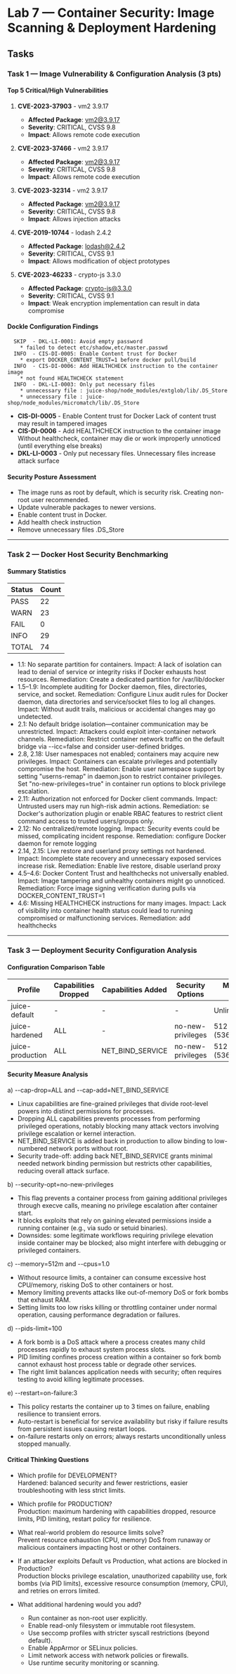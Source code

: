 # Lab 7 — Container Security: Image Scanning & Deployment Hardening

## Tasks

### Task 1 — Image Vulnerability & Configuration Analysis (3 pts)

#### Top 5 Critical/High Vulnerabilities

  1. **CVE-2023-37903** - vm2 3.9.17
     - **Affected Package**: vm2@3.9.17
     - **Severity**: CRITICAL, CVSS 9.8
     - **Impact**: Allows remote code execution
  
  2. **CVE-2023-37466** - vm2 3.9.17
     - **Affected Package**: vm2@3.9.17
     - **Severity**: CRITICAL, CVSS 9.8
     - **Impact**: Allows remote code execution
  
  3. **CVE-2023-32314** - vm2 3.9.17
     - **Affected Package**: vm2@3.9.17
     - **Severity**: CRITICAL, CVSS 9.8
     - **Impact**: Allows injection attacks
  
  4. **CVE-2019-10744** - lodash 2.4.2
     - **Affected Package**: lodash@2.4.2
     - **Severity**: CRITICAL, CVSS 9.1
     - **Impact**: Allows modification of object prototypes
  
  5. **CVE-2023-46233** - crypto-js 3.3.0
     - **Affected Package**: crypto-js@3.3.0
     - **Severity**: CRITICAL, CVSS 9.1
     - **Impact**: Weak encryption implementation can result in data compromise

#### Dockle Configuration Findings ####
```
  SKIP	- DKL-LI-0001: Avoid empty password
	* failed to detect etc/shadow,etc/master.passwd
  INFO	- CIS-DI-0005: Enable Content trust for Docker
	* export DOCKER_CONTENT_TRUST=1 before docker pull/build
  INFO	- CIS-DI-0006: Add HEALTHCHECK instruction to the container image
	* not found HEALTHCHECK statement
  INFO	- DKL-LI-0003: Only put necessary files
	* unnecessary file : juice-shop/node_modules/extglob/lib/.DS_Store 
	* unnecessary file : juice-shop/node_modules/micromatch/lib/.DS_Store 
```

- **CIS-DI-0005** - Enable Content trust for Docker
  Lack of content trust may result in tampered images
- **CIS-DI-0006** - Add HEALTHCHECK instruction to the container image
  Without healthcheck, container may die or work improperly unnoticed (until everything else breaks)
- **DKL-LI-0003** - Only put necessary files.
  Unnecessary files increase attack surface

#### Security Posture Assessment

- The image runs as root by default, which is security risk. Creating non-root user recommended.
- Update vulnerable packages to newer versions.
- Enable content trust in Docker.
- Add health check instruction
- Remove unnecessary files .DS_Store

---

### Task 2 — Docker Host Security Benchmarking

#### Summary Statistics

| Status  |  Count |
|---------|------|
| PASS    |  22  |
| WARN    |  23  |
| FAIL    |  0   |
| INFO    |  29  |
| TOTAL   |  74  |

- 1.1: No separate partition for containers.
    Impact: A lack of isolation can lead to denial of service or integrity risks if Docker exhausts host resources. Remediation: Create a dedicated partition for /var/lib/docker
- 1.5–1.9: Incomplete auditing for Docker daemon, files, directories, service, and socket. Remediation: Configure Linux audit rules for Docker daemon, data directories and service/socket files to log all changes.
    Impact: Without audit trails, malicious or accidental changes may go undetected.
- 2.1: No default bridge isolation—container communication may be unrestricted.
    Impact: Attackers could exploit inter-container network channels. Remediation: Restrict container network traffic on the default bridge via --icc=false and consider user-defined bridges.
- 2.8, 2.18: User namespaces not enabled; containers may acquire new privileges. 
    Impact: Containers can escalate privileges and potentially compromise the host. Remediation: Enable user namespace support by setting "userns-remap" in daemon.json to restrict container privileges. Set "no-new-privileges=true" in container run options to block privilege escalation.
- 2.11: Authorization not enforced for Docker client commands. 
    Impact: Untrusted users may run high-risk admin actions. Remediation: se Docker's authorization plugin or enable RBAC features to restrict client command access to trusted users/groups only.
- 2.12: No centralized/remote logging. 
    Impact: Security events could be missed, complicating incident response. Remediation: configure Docker daemon for remote logging
- 2.14, 2.15: Live restore and userland proxy settings not hardened. 
    Impact: Incomplete state recovery and unnecessary exposed services increase risk. Remediation: Enable live restore, disable userland proxy
- 4.5–4.6: Docker Content Trust and healthchecks not universally enabled. 
    Impact: Image tampering and unhealthy containers might go unnoticed. Remediation: Force image signing verification during pulls via DOCKER_CONTENT_TRUST=1
- 4.6: Missing HEALTHCHECK instructions for many images. 
    Impact: Lack of visibility into container health status could lead to running compromised or malfunctioning services. Remediation: add healthchecks


---

### Task 3 — Deployment Security Configuration Analysis

#### Configuration Comparison Table

| Profile         | Capabilities Dropped | Capabilities Added  | Security Options     | Memory Limit        | CPU Limit  | PIDs Limit | Restart Policy |
|-----------------|---------------------|--------------------|---------------------|---------------------|------------|------------|----------------|
| juice-default   | -                   | -                  | -                   | Unlimited           | Unlimited  | -          | no             |
| juice-hardened  | ALL                 | -                  | no-new-privileges   | 512 MiB (536870912) | Unlimited  | -          | no             |
| juice-production| ALL                 | NET_BIND_SERVICE   | no-new-privileges   | 512 MiB (536870912) | Unlimited  | 100        | on-failure     |

#### Security Measure Analysis

a) --cap-drop=ALL and --cap-add=NET_BIND_SERVICE  
- Linux capabilities are fine-grained privileges that divide root-level powers into distinct permissions for processes.
- Dropping ALL capabilities prevents processes from performing privileged operations, notably blocking many attack vectors involving privilege escalation or kernel interaction.  
- NET_BIND_SERVICE is added back in production to allow binding to low-numbered network ports without root.  
- Security trade-off: adding back NET_BIND_SERVICE grants minimal needed network binding permission but restricts other capabilities, reducing overall attack surface.

b) --security-opt=no-new-privileges  
- This flag prevents a container process from gaining additional privileges through execve calls, meaning no privilege escalation after container start.
- It blocks exploits that rely on gaining elevated permissions inside a running container (e.g., via sudo or setuid binaries).
- Downsides: some legitimate workflows requiring privilege elevation inside container may be blocked; also might interfere with debugging or privileged containers.

c) --memory=512m and --cpus=1.0  
- Without resource limits, a container can consume excessive host CPU/memory, risking DoS to other containers or host.  
- Memory limiting prevents attacks like out-of-memory DoS or fork bombs that exhaust RAM.  
- Setting limits too low risks killing or throttling container under normal operation, causing performance degradation or failures.

d) --pids-limit=100  
- A fork bomb is a DoS attack where a process creates many child processes rapidly to exhaust system process slots.
- PID limiting confines process creation within a container so fork bomb cannot exhaust host process table or degrade other services.
- The right limit balances application needs with security; often requires testing to avoid killing legitimate processes.

e) --restart=on-failure:3  
- This policy restarts the container up to 3 times on failure, enabling resilience to transient errors.  
- Auto-restart is beneficial for service availability but risky if failure results from persistent issues causing restart loops.
- on-failure restarts only on errors; always restarts unconditionally unless stopped manually.


#### Critical Thinking Questions

- Which profile for DEVELOPMENT?  
  Hardened: balanced security and fewer restrictions, easier troubleshooting with less strict limits.

- Which profile for PRODUCTION?  
  Production: maximum hardening with capabilities dropped, resource limits, PID limiting, restart policy for resilience.

- What real-world problem do resource limits solve?  
  Prevent resource exhaustion (CPU, memory) DoS from runaway or malicious containers impacting host or other containers.

- If an attacker exploits Default vs Production, what actions are blocked in Production?  
  Production blocks privilege escalation, unauthorized capability use, fork bombs (via PID limits), excessive resource consumption (memory, CPU), and retries on errors limited.

- What additional hardening would you add?  
  - Run container as non-root user explicitly.  
  - Enable read-only filesystem or immutable root filesystem.  
  - Use seccomp profiles with stricter syscall restrictions (beyond default).  
  - Enable AppArmor or SELinux policies.  
  - Limit network access with network policies or firewalls.  
  - Use runtime security monitoring or scanning.

